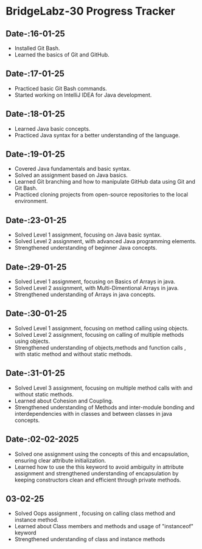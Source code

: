 # BridgeLabz-30 Progress Tracker

## **Date-:16-01-25**
- Installed Git Bash.
- Learned the basics of Git and GitHub.

## **Date-:17-01-25**
- Practiced basic Git Bash commands.
- Started working on IntelliJ IDEA for Java development.

## **Date-:18-01-25**
- Learned Java basic concepts.
- Practiced Java syntax for a better understanding of the language.

## **Date-:19-01-25**
- Covered Java fundamentals and basic syntax.
- Solved an assignment based on Java basics.
- Learned Git branching and how to manipulate GitHub data using Git and Git Bash.
- Practiced cloning projects from open-source repositories to the local environment.

## **Date-:23-01-25**
- Solved Level 1 assignment, focusing on Java basic syntax.
- Solved Level 2 assignment, with advanced Java programming elements.
- Strengthened understanding of beginner Java concepts.

## **Date-:29-01-25**
- Solved Level 1 assignment, focusing on Basics of Arrays in java.
- Solved Level 2 assignment, with Multi-Dimentional Arrays in java.
- Strengthened understanding of Arrays in java concepts.

## **Date-:30-01-25**
- Solved Level 1 assignment, focusing on method calling using objects.
- Solved Level 2 assignment, focusing on calling of multiple methods using objects.
- Strengthened understanding of objects,methods and function calls , with static method and without static methods.

## **Date-:31-01-25**
- Solved Level 3 assignment, focusing on multiple method calls with and without static methods.
- Learned about Cohesion and Coupling.
- Strengthened understanding of Methods and inter-module bonding and interdependencies with in classes and between classes in java concepts.

## **Date-:02-02-2025**
- Solved one assignment using the concepts of this and encapsulation, ensuring clear attribute initialization.
- Learned how to use the this keyword to avoid ambiguity in attribute assignment and strengthened understanding of encapsulation by keeping constructors clean and efficient through private methods.
## **03-02-25**
- Solved Oops assignment , focusing on calling class method and instance method.
- Learned about Class members and methods and usage of "instanceof" keyword
- Strengthened understanding of class and instance methods